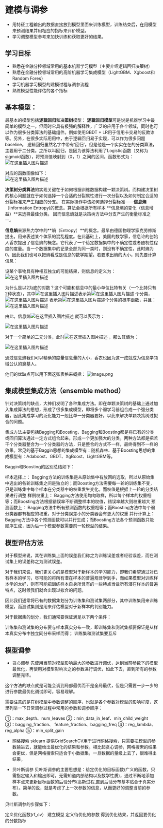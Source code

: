 
# 建模与调参

 - 用特征工程输出的数据直接放到模型里面来训练模型，训练结束后，在用模型来预测结果并用相应的指标来评价模型。
 - 学习调整模型参考来加快训练和获取更好的结果。

## 学习目标

 - 熟悉在金融分控领域常用的基本机器学习模型（主要介绍逻辑回归决策树）
 - 熟悉在金融分控领域常用的高阶机器学习集成模型（LightGBM、Xgboost和Random Fores）
 - 学习机器学习模型的建模过程与调参流程
 - 熟练模型性能评估的各个指标

## 基本模型：
最基本的模型包括**逻辑回归**和**决策树**模型：
**逻辑回归模型**可是说是机器学习中最简单的模型之一，但同时它具有极强的解释性，广泛的应用于各个领域，同时也可以作为很多分类算法的基础组件。例如使用GBDT + LR用于信用卡交易的反欺诈等。另外，在很多实际用用中，由于逻辑回归易于实现，可以作为很多问题baseline。
逻辑回归虽然名字中带有‘回归’，但是他是一个实实在在的分类算法，主要用于二分类。之所以叫回归，是因为该算法利用了Logistic函数（又称为sigmoid函数），将预测值映射到（0，1）之间的区间。函数形式为：</Br>
![在这里插入图片描述](https://img-blog.csdnimg.cn/20201019215553239.png#pic_center)

对应的函数图像如下：</Br>
![在这里插入图片描述](https://img-blog.csdnimg.cn/20201019215603758.png?x-oss-process=image/watermark,type_ZmFuZ3poZW5naGVpdGk,shadow_10,text_aHR0cHM6Ly9ibG9nLmNzZG4ubmV0L2FkZ2hqZ2Y=,size_16,color_FFFFFF,t_70#pic_center)

**决策树分类算法**的实现关键在于如何根据训练数据构建一颗决策树。而构建决策树的核心问题就在于如何选择一个合适的分裂属性进行一次分裂以及如何制定合适的分裂标准来产生相应的分支。
在实际操作中该如何选择分裂标准——**信息熵**（Information Entropy)的概念。算法会根据所有样本 **信息熵的变化（信息增益）**来选择最佳分类。 因而信息熵就是决策树方法中分支产生的衡量标准之一。

**信息熵**来源热力学中的**熵（Entropy）**的概念。最早由德国物理学家克劳修斯提出，用来表述某个体系的混乱程度。在此基础上，美国的数学家，信息论的创始人香农提出了信息熵的概念。它代表了一个给定数据集中的不确定性或者随机性程度的度量。当一个数据集中的记录全部为同一类时，则没有不确定性，此时熵为0。因此我们也可以把熵看成是信息的数学期望。若要求出熵的大小，则先要计算信息：

设某个事物具有种相互独立的可能结果，则信息的定义为：
![在这里插入图片描述](https://img-blog.csdnimg.cn/20201019220143140.png#pic_center)

为什么是以2为底的对数？这个可能和信息中的最小单位比特有关（一个比特只有2种状态），其中![在这里插入图片描述](https://img-blog.csdnimg.cn/20201019220328205.png#pic_center)表示第![在这里插入图片描述](https://img-blog.csdnimg.cn/20201019220351983.png#pic_center)
个分类，![在这里插入图片描述](https://img-blog.csdnimg.cn/20201019220402336.png#pic_center)
表示第![在这里插入图片描述](https://img-blog.csdnimg.cn/20201019220351983.png#pic_center)个分类的概率函数，并且：![在这里插入图片描述](https://img-blog.csdnimg.cn/20201019220437267.png#pic_center)

由此，信息熵![在这里插入图片描述](https://img-blog.csdnimg.cn/20201019220459450.png#pic_center)
就可以表示为：

![在这里插入图片描述](https://img-blog.csdnimg.cn/20201019220529552.png#pic_center)

对于一个简单的二元分类，此时![在这里插入图片描述](https://img-blog.csdnimg.cn/20201019220617885.png#pic_center)
，那么其熵为：

![在这里插入图片描述](https://img-blog.csdnimg.cn/20201019220627180.png#pic_center)

通过信息熵我们可以精确的度量信息量的大小，香农也因为这一成就成为信息学领域公认的奠基人。



他们的优缺点可以用下面这张表格来概括：
![image.png](https://img-blog.csdnimg.cn/20201019214607471.png?x-oss-process=image/watermark,type_ZmFuZ3poZW5naGVpdGk,shadow_10,text_aHR0cHM6Ly9ibG9nLmNzZG4ubmV0L2FkZ2hqZ2Y=,size_16,color_FFFFFF,t_70#pic_center)

## 集成模型集成方法（ensemble method）
针对决策树的缺点，大神们发明了各种集成方法。即在单颗决策树的基础上通过加入集成算法的思想，形成了很多集成模型，即将多个弱学习器组合成一个强分类器，因此集成学习的泛化能力一般比单一分类器要好，以此来解决单颗决策树过拟合的问题。

集成方法主要包括Bagging和Boosting，Bagging和Boosting都是将已有的分类或回归算法通过一定方式组合起来，形成一个更加强大的分类。两种方法都是把若干个分类器整合为一个分类器的方法，只是整合的方式不一样，最终得到不一样的效果。常见的基于Baggin思想的集成模型有：随机森林、基于Boosting思想的集成模型有：Adaboost、GBDT、XgBoost、LightGBM等。

Baggin和Boosting的区别总结如下：

样本选择上： Bagging方法的训练集是从原始集中有放回的选取，所以从原始集中选出的各轮训练集之间是独立的；而Boosting方法需要每一轮的训练集不变，只是训练集中每个样本在分类器中的权重发生变化。而权值是根据上一轮的分类结果进行调整
样例权重上： Bagging方法使用均匀取样，所以每个样本的权重相等；而Boosting方法根据错误率不断调整样本的权值，错误率越大则权重越大
预测函数上： Bagging方法中所有预测函数的权重相等；而Boosting方法中每个弱分类器都有相应的权重，对于分类误差小的分类器会有更大的权重
并行计算上： Bagging方法中各个预测函数可以并行生成；而Boosting方法各个预测函数只能顺序生成，因为后一个模型参数需要前一轮模型的结果。

## 模型评估方法
对于模型来说，其在训练集上面的误差我们称之为训练误差或者经验误差，而在测试集上的误差称之为测试误差。

对于我们来说，我们更关心的是模型对于新样本的学习能力，即我们希望通过对已有样本的学习，尽可能的将所有潜在样本的普遍规律学到手，而如果模型对训练样本学的太好，则有可能把训练样本自身所具有的一些特点当做所有潜在样本的普遍特点，这时候我们就会出现过拟合的问题。

因此我们通常将已有的数据集划分为训练集和测试集两部分，其中训练集用来训练模型，而测试集则是用来评估模型对于新样本的判别能力。

对于数据集的划分，我们通常要保证满足以下两个条件：

训练集和测试集的分布要与样本真实分布一致，即训练集和测试集都要保证是从样本真实分布中独立同分布采样而得；
训练集和测试集要互斥

## 模型调参

 - 贪心调参
先使用当前对模型影响最大的参数进行调优，达到当前参数下的模型最优化，再使用对模型影响次之的参数进行调优，如此下去，直到所有的参数调整完毕。

这个方法的缺点就是可能会调到局部最优而不是全局最优，但是只需要一步一步的进行参数最优化调试即可，容易理解。

需要注意的是在树模型中参数调整的顺序，也就是各个参数对模型的影响程度，这里列举一下日常调参过程中常用的参数和调参顺序：

①：max_depth、num_leaves
②：min_data_in_leaf、min_child_weight
③：bagging_fraction、 feature_fraction、bagging_freq
④：reg_lambda、reg_alpha
⑤：min_split_gain

 - 网格搜索
sklearn 提供GridSearchCV用于进行网格搜索，只需要把模型的参数输进去，就能给出最优化的结果和参数。相比起贪心调参，网格搜索的结果会更优，但是网格搜索只适合于小数据集，一旦数据的量级上去了，很难得出结果。

 - 贝叶斯调参
贝叶斯调参的主要思想是：给定优化的目标函数(广义的函数，只需指定输入和输出即可，无需知道内部结构以及数学性质)，通过不断地添加样本点来更新目标函数的后验分布(高斯过程,直到后验分布基本贴合于真实分布）。简单的说，就是考虑了上一次参数的信息，从而更好的调整当前的参数。

贝叶斯调参的步骤如下：

定义优化函数(rf_cv）
建立模型
定义待优化的参数
得到优化结果，并返回要优化的分数指标


